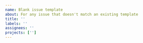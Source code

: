```yaml
---
name: Blank issue template
about: For any issue that doesn't match an existing template
title: ''
labels: ''
assignees: ''
projects: ['']
---
```

